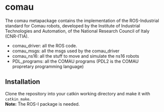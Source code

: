 # comau

The comau metapackage contains the implementation of the ROS-Industrial standard for Comau robots, 
developed by the Institute of Industrial Technologies and Automation, of the National Research Council of Italy (CNR-ITIA).

 * comau_driver: all the ROS code.
 * comau_msgs: all the msgs used by the comau_driver
 * comau_ns16: all the stuff to move and simulate the ns16 robots
 * PDL_programs: all the COMAU programs (PDL2 is the COMAU propretary programming language)

## Installation

Clone the repository into your catkin working directory and make it with ```catkin_make```.   
**Note:**  The ROS-I package is needed.